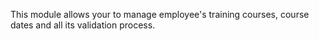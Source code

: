 This module allows your to manage employee's training courses, course
dates and all its validation process.
